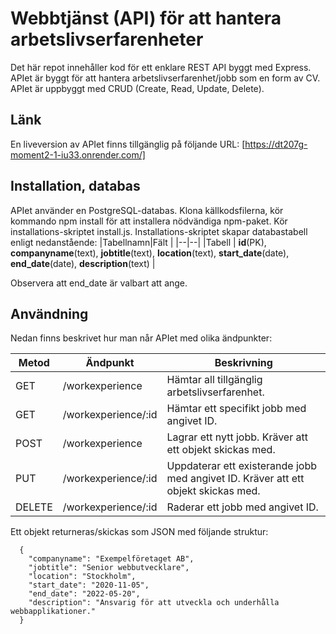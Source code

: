 # Webbtjänst (API) för att hantera arbetslivserfarenheter
Det här repot innehåller kod för ett enklare REST API byggt med Express. APIet är byggt för att hantera arbetslivserfarenhet/jobb som en form av CV. APIet är uppbyggt med CRUD (Create, Read, Update, Delete).

## Länk
En liveversion av APIet finns tillgänglig på följande URL: [https://dt207g-moment2-1-iu33.onrender.com/]

## Installation, databas
APIet använder en PostgreSQL-databas.
Klona källkodsfilerna, kör kommando npm install för att installera nödvändiga npm-paket. Kör installations-skriptet install.js. 
Installations-skriptet skapar databastabell enligt nedanstående:
|Tabellnamn|Fält  |
|--|--|
|Tabell  | **id**(PK), **companyname**(text), **jobtitle**(text), **location**(text), **start_date**(date), **end_date**(date), **description**(text)  |

Observera att end_date är valbart att ange.


## Användning
Nedan finns beskrivet hur man når APIet med olika ändpunkter:

|Metod  |Ändpunkt            |Beskrivning                                                                           |
|-------|--------------------|--------------------------------------------------------------------------------------|
|GET    |/workexperience     |Hämtar all tillgänglig arbetslivserfarenhet.                                          |
|GET    |/workexperience/:id |Hämtar ett specifikt jobb med angivet ID.                                             |
|POST   |/workexperience     |Lagrar ett nytt jobb. Kräver att ett objekt skickas med.                              |
|PUT    |/workexperience/:id |Uppdaterar ett existerande jobb med angivet ID. Kräver att ett objekt skickas med.    |
|DELETE |/workexperience/:id |Raderar ett jobb med angivet ID.                                                      |

Ett objekt returneras/skickas som JSON med följande struktur:
```
  {
    "companyname": "Exempelföretaget AB",
    "jobtitle": "Senior webbutvecklare",
    "location": "Stockholm",
    "start_date": "2020-11-05",
    "end_date": "2022-05-20",
    "description": "Ansvarig för att utveckla och underhålla webbapplikationer."
  }
```